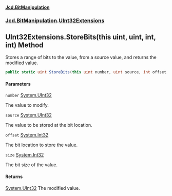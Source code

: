 #### [Jcd.BitManipulation](index 'index')
### [Jcd.BitManipulation](Jcd.BitManipulation 'Jcd.BitManipulation').[UInt32Extensions](Jcd.BitManipulation.UInt32Extensions 'Jcd.BitManipulation.UInt32Extensions')

## UInt32Extensions.StoreBits(this uint, uint, int, int) Method

Stores a range of bits to the value, from a source value, and returns the modified value.

```csharp
public static uint StoreBits(this uint number, uint source, int offset, int size);
```
#### Parameters

<a name='Jcd.BitManipulation.UInt32Extensions.StoreBits(thisuint,uint,int,int).number'></a>

`number` [System.UInt32](https://docs.microsoft.com/en-us/dotnet/api/System.UInt32 'System.UInt32')

The value to modify.

<a name='Jcd.BitManipulation.UInt32Extensions.StoreBits(thisuint,uint,int,int).source'></a>

`source` [System.UInt32](https://docs.microsoft.com/en-us/dotnet/api/System.UInt32 'System.UInt32')

The value to be stored at the bit location.

<a name='Jcd.BitManipulation.UInt32Extensions.StoreBits(thisuint,uint,int,int).offset'></a>

`offset` [System.Int32](https://docs.microsoft.com/en-us/dotnet/api/System.Int32 'System.Int32')

The bit location to store the value.

<a name='Jcd.BitManipulation.UInt32Extensions.StoreBits(thisuint,uint,int,int).size'></a>

`size` [System.Int32](https://docs.microsoft.com/en-us/dotnet/api/System.Int32 'System.Int32')

The bit size of the value.

#### Returns
[System.UInt32](https://docs.microsoft.com/en-us/dotnet/api/System.UInt32 'System.UInt32')
The modified value.